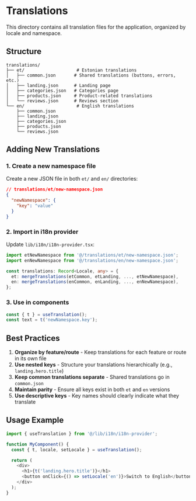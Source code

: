 # Translations

This directory contains all translation files for the application, organized by locale and namespace.

## Structure

```
translations/
├── et/                    # Estonian translations
│   ├── common.json       # Shared translations (buttons, errors, etc.)
│   ├── landing.json      # Landing page
│   ├── categories.json   # Categories page
│   ├── products.json     # Product-related translations
│   └── reviews.json      # Reviews section
└── en/                    # English translations
    ├── common.json
    ├── landing.json
    ├── categories.json
    ├── products.json
    └── reviews.json
```

## Adding New Translations

### 1. Create a new namespace file

Create a new JSON file in both `et/` and `en/` directories:

```json
// translations/et/new-namespace.json
{
  "newNamespace": {
    "key": "value"
  }
}
```

### 2. Import in i18n provider

Update `lib/i18n/i18n-provider.tsx`:

```typescript
import etNewNamespace from '@/translations/et/new-namespace.json';
import enNewNamespace from '@/translations/en/new-namespace.json';

const translations: Record<Locale, any> = {
  et: mergeTranslations(etCommon, etLanding, ..., etNewNamespace),
  en: mergeTranslations(enCommon, enLanding, ..., enNewNamespace),
};
```

### 3. Use in components

```typescript
const { t } = useTranslation();
const text = t('newNamespace.key');
```

## Best Practices

1. **Organize by feature/route** - Keep translations for each feature or route in its own file
2. **Use nested keys** - Structure your translations hierarchically (e.g., `landing.hero.title`)
3. **Keep common translations separate** - Shared translations go in `common.json`
4. **Maintain parity** - Ensure all keys exist in both `et` and `en` versions
5. **Use descriptive keys** - Key names should clearly indicate what they translate

## Usage Example

```typescript
import { useTranslation } from '@/lib/i18n/i18n-provider';

function MyComponent() {
  const { t, locale, setLocale } = useTranslation();

  return (
    <div>
      <h1>{t('landing.hero.title')}</h1>
      <button onClick={() => setLocale('en')}>Switch to English</button>
    </div>
  );
}
```
